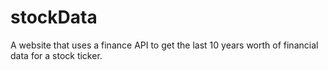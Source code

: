 # stockData
A website that uses a finance API to get the last 10 years worth of financial data for a stock ticker.
